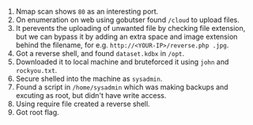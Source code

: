 1. Nmap scan shows `80` as an interesting port.
2. On enumeration on web using gobutser found `/cloud` to upload files.
3. It perevents the uploading of unwanted file by checking file extension, but we can bypass it by adding an extra space and image extension behind the filename, for e.g. `http://<YOUR-IP>/reverse.php .jpg`.
4. Got a reverse shell, and found `dataset.kdbx` in `/opt`.    
5. Downloaded it to local machine and bruteforced it using `john` and `rockyou.txt`.
6. Secure shelled into the machine as `sysadmin`.
7. Found a script in `/home/sysadmin` which was making backups and excuting as root, but didn't have write access.
8. Using require file created a reverse shell.
9. Got root flag.
